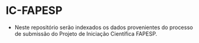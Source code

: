 # IC-FAPESP

- Neste repositório serão indexados os dados provenientes do processo de submissão do Projeto de Iniciação Científica FAPESP.
